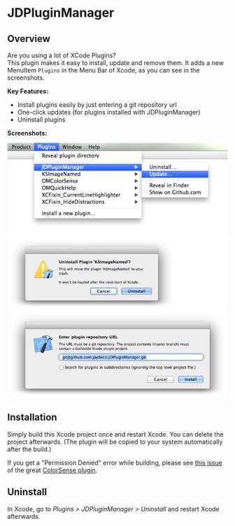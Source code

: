 # JDPluginManager

## Overview

Are you using a lot of XCode Plugins?  
This plugin makes it easy to install, update and remove them. It adds a new MenuItem `Plugins` in the Menu Bar of Xcode, as you can see in the screenshots.

**Key Features:**

- Install plugins easily by just entering a git repository url
- One-click updates (for plugins installed with JDPluginManager)
- Uninstall plugins

**Screenshots:**

![Screenshot](assets/screenshot1.png "Menu Screenshot")
![Screenshot](assets/screenshot2.png "Uninstall Screenshot")
![Screenshot](assets/screenshot3.png "Installation Screenshot")

## Installation

Simply build this Xcode project once and restart Xcode. You can delete the project afterwards. (The plugin will be copied to your system automatically after the build.)

If you get a "Permission Denied" error while building, please see [this issue](https://github.com/omz/ColorSense-for-Xcode/issues/1) of the great [ColorSense plugin](https://github.com/omz/ColorSense-for-Xcode/).


## Uninstall

In Xcode, go to *Plugins > JDPluginManager > Uninstall* and restart Xcode afterwards.
